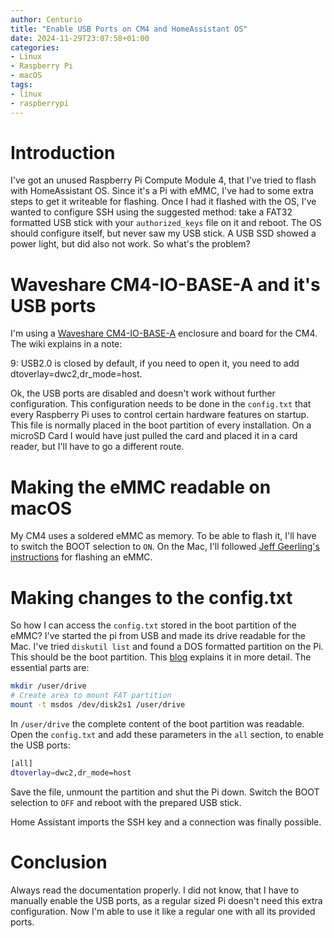 ```yaml
---
author: Centurio
title: "Enable USB Ports on CM4 and HomeAssistant OS"
date: 2024-11-29T23:07:58+01:00
categories:
- Linux
- Raspberry Pi
- macOS
tags:
- linux
- raspberrypi
---
```

# Introduction
I've got an unused Raspberry Pi Compute Module 4, that I've tried to flash with HomeAssistant OS. Since it's a Pi with eMMC, I've had to some extra steps to get it writeable for flashing. Once I had it flashed with the OS, I've wanted to configure SSH using the suggested method: take a FAT32 formatted USB stick with your `authorized_keys` file on it and reboot. The OS should configure itself, but never saw my USB stick. A USB SSD showed a power light, but did also not work. So what's the problem?

# Waveshare CM4-IO-BASE-A and it's USB ports
I'm using a [Waveshare CM4-IO-BASE-A](https://www.waveshare.com/wiki/CM4-IO-BASE-A) enclosure and board for the CM4. The wiki explains in a note:

  9: USB2.0 is closed by default, if you need to open it, you need to add dtoverlay=dwc2,dr_mode=host.

Ok, the USB ports are disabled and doesn't work without further configuration. This configuration needs to be done in the `config.txt` that every Raspberry Pi uses to control certain hardware features on startup. This file is normally placed in the boot partition of every installation. On a microSD Card I would have just pulled the card and placed it in a card reader, but I'll have to go a different route.

# Making the eMMC readable on macOS
My CM4 uses a soldered eMMC as memory. To be able to flash it, I'll have to switch the BOOT selection to `ON`. On the Mac, I'll followed [Jeff Geerling's instructions](https://www.jeffgeerling.com/blog/2020/how-flash-raspberry-pi-os-compute-module-4-emmc-usbboot) for flashing an eMMC.

# Making changes to the config.txt
So how I can access the `config.txt` stored in the boot partition of the eMMC? I've started the pi from USB and made its drive readable for the Mac. I've tried `diskutil list` and found a DOS formatted partition on the Pi. This should be the boot partition. This [blog](https://shafi.com.au/electronics/home-assistant-raspberry-pi-cm4-installation-guide/) explains it in more detail. The essential parts are:

```bash
mkdir /user/drive
# Create area to mount FAT partition 
mount -t msdos /dev/disk2s1 /user/drive
```

In `/user/drive` the complete content of the boot partition was readable. Open the `config.txt` and add these parameters in the `all` section, to enable the USB ports:

```bash
[all]
dtoverlay=dwc2,dr_mode=host
```

Save the file, unmount the partition and shut the Pi down. Switch the BOOT selection to `OFF` and reboot with the prepared USB stick.

Home Assistant imports the SSH key and a connection was finally possible.

# Conclusion
Always read the documentation properly. I did not know, that I have to manually enable the USB ports, as a regular sized Pi doesn't need this extra configuration. Now I'm able to use it like a regular one with all its provided ports.
